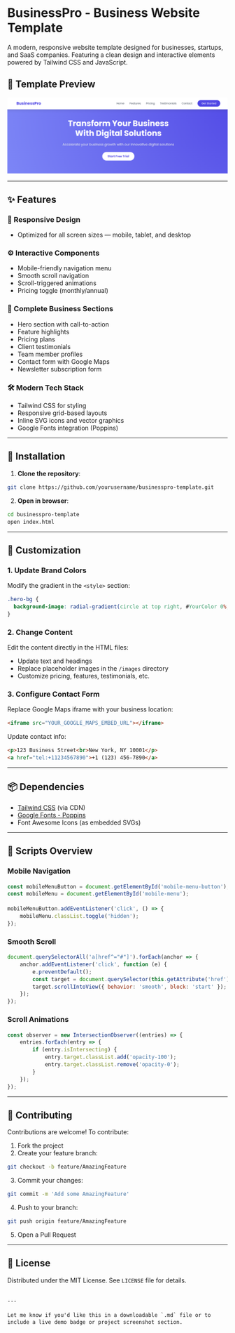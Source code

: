 
# BusinessPro - Business Website Template

A modern, responsive website template designed for businesses, startups, and SaaS companies. Featuring a clean design and interactive elements powered by Tailwind CSS and JavaScript.

## 📸 Template Preview
![BusinessPro Screenshot](images/preview.png)

---

## ✨ Features

### 📱 Responsive Design
- Optimized for all screen sizes — mobile, tablet, and desktop

### ⚙️ Interactive Components
- Mobile-friendly navigation menu  
- Smooth scroll navigation  
- Scroll-triggered animations  
- Pricing toggle (monthly/annual)

### 🧩 Complete Business Sections
- Hero section with call-to-action  
- Feature highlights  
- Pricing plans  
- Client testimonials  
- Team member profiles  
- Contact form with Google Maps  
- Newsletter subscription form

### 🛠 Modern Tech Stack
- Tailwind CSS for styling  
- Responsive grid-based layouts  
- Inline SVG icons and vector graphics  
- Google Fonts integration (Poppins)

---

## 🚀 Installation

1. **Clone the repository**:
```bash
git clone https://github.com/yourusername/businesspro-template.git
````

2. **Open in browser**:

```bash
cd businesspro-template
open index.html
```

---

## 🎨 Customization

### 1. Update Brand Colors

Modify the gradient in the `<style>` section:

```css
.hero-bg {
  background-image: radial-gradient(circle at top right, #YourColor 0%, #YourColor 100%);
}
```

### 2. Change Content

Edit the content directly in the HTML files:

* Update text and headings
* Replace placeholder images in the `/images` directory
* Customize pricing, features, testimonials, etc.

### 3. Configure Contact Form

Replace Google Maps iframe with your business location:

```html
<iframe src="YOUR_GOOGLE_MAPS_EMBED_URL"></iframe>
```

Update contact info:

```html
<p>123 Business Street<br>New York, NY 10001</p>
<a href="tel:+11234567890">+1 (123) 456-7890</a>
```

---

## 📦 Dependencies

* [Tailwind CSS](https://tailwindcss.com/) (via CDN)
* [Google Fonts - Poppins](https://fonts.google.com/specimen/Poppins)
* Font Awesome Icons (as embedded SVGs)

---

## 📜 Scripts Overview

### Mobile Navigation

```javascript
const mobileMenuButton = document.getElementById('mobile-menu-button');
const mobileMenu = document.getElementById('mobile-menu');

mobileMenuButton.addEventListener('click', () => {
    mobileMenu.classList.toggle('hidden');
});
```

### Smooth Scroll

```javascript
document.querySelectorAll('a[href^="#"]').forEach(anchor => {
    anchor.addEventListener('click', function (e) {
        e.preventDefault();
        const target = document.querySelector(this.getAttribute('href'));
        target.scrollIntoView({ behavior: 'smooth', block: 'start' });
    });
});
```

### Scroll Animations

```javascript
const observer = new IntersectionObserver((entries) => {
    entries.forEach(entry => {
        if (entry.isIntersecting) {
            entry.target.classList.add('opacity-100');
            entry.target.classList.remove('opacity-0');
        }
    });
});
```

---

## 🤝 Contributing

Contributions are welcome!
To contribute:

1. Fork the project
2. Create your feature branch:

```bash
git checkout -b feature/AmazingFeature
```

3. Commit your changes:

```bash
git commit -m 'Add some AmazingFeature'
```

4. Push to your branch:

```bash
git push origin feature/AmazingFeature
```

5. Open a Pull Request

---

## 📝 License

Distributed under the MIT License. See `LICENSE` file for details.

```

---

Let me know if you'd like this in a downloadable `.md` file or to include a live demo badge or project screenshot section.
```
